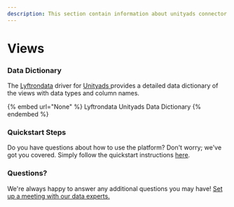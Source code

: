 ```yaml
---
description: This section contain information about unityads connector views information
---
```


# Views

### Data Dictionary

The [Lyftrondata](https://www.lyftrondata.com/) driver for [Unityads](None/)[ ](https://www.lyftrondata.com/integration/unityads/)provides a detailed data dictionary of the views with data types and column names.

{% embed url="None" %}
Lyftrondata Unityads Data Dictionary
{% endembed %}

### Quickstart Steps

Do you have questions about how to use the platform? Don't worry; we've got you covered. Simply follow the quickstart instructions [here](../README.md).

### Questions? <a href="#questions" id="questions"></a>

We're always happy to answer any additional questions you may have! [Set up a meeting with our data experts.](https://www.lyftrondata.com/book-a-meeting/)



